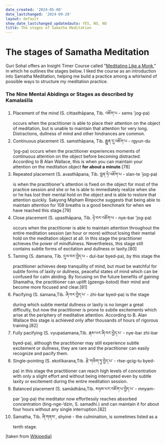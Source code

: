 ```yaml
---
date_created: '2024-05-08'
date_lastchanged: '2024-09-20'
layout: default
show_date_lastchanged_updatedauto: YES, NO, NO
title: The stages of Samatha Meditation
---
```

# The stages of Samatha Meditation
Guri Sohal offers an Insight Timer Course called "[Meditating Like a Monk](https://insighttimer.com/meditation-courses/meditate-like-a-monk)," in which he outlines the stages below. I liked the course as an introduction into Samatha Meditation, helping me build a practice among a whirlwind of possible ways to structure my meditation practice. 

### The Nine Mental Abidings or Stages as described by Kamalaśīla

1. Placement of the mind (S. cittasthāpana, Tib. འཇོག་པ - sems ’jog-pa) occurs when the practitioner is able to place their attention on the object of meditation, but is unable to maintain that attention for very long. Distractions, dullness of mind and other hindrances are common.
2. Continuous placement (S. samsthāpana, Tib. རྒྱུན་དུ་འཇོག་པ - rgyun-du ‘jog-pa) occurs when the practitioner experiences moments of continuous attention on the object before becoming distracted. According to B Alan Wallace, this is when you can maintain your attention on the meditation object **for about a minute**.[78]
3. Repeated placement (S. avasthāpana, Tib. བླན་ཏེ་འཇོག་པ - slan-te ’jog-pa) is when the practitioner's attention is fixed on the object for most of the practice session and she or he is able to immediately realize when she or he has lost their mental hold on the object and is able to restore that attention quickly. Sakyong Mipham Rinpoche suggests that being able to maintain attention for 108 breaths is a good benchmark for when we have reached this stage.[79]
4. Close placement (S. upasthāpana, Tib. ཉེ་བར་འཇོག་པ - nye-bar ’jog-pa) occurs when the practitioner is able to maintain attention throughout the entire meditation session (an hour or more) without losing their mental hold on the meditation object at all. In this stage the practitioner achieves the power of mindfulness. Nevertheless, this stage still contains subtle forms of excitation and dullness or laxity.[80]
5. Taming (S. damana, Tib. དུལ་བར་བྱེད་པ - dul-bar byed-pa), by this stage the practitioner achieves deep tranquility of mind, but must be watchful for subtle forms of laxity or dullness, peaceful states of mind which can be confused for calm abiding. By focusing on the future benefits of gaining Shamatha, the practitioner can uplift (gzengs-bstod) their mind and become more focused and clear.[81]
6. Pacifying (S. śamana,Tib. ཞི་བར་བྱེད་པ་ - zhi-bar byed-pa) is the stage during which subtle mental dullness or laxity is no longer a great difficulty, but now the practitioner is prone to subtle excitements which arise at the periphery of meditative attention. According to B. Alan Wallace this stage is achieved only after thousands of hours of rigorous training.[82]
7. Fully pacifying (S. vyupaśamana,Tib. རྣམ་པར་ཞི་བར་བྱེད་པ་ - nye-bar zhi-bar byed-pa), although the practitioner may still experience subtle excitement or dullness, they are rare and the practitioner can easily recognize and pacify them.
8. Single-pointing (S. ekotīkarana,Tib. རྩེ་གཅིག་ཏུ་བྱེད་པ་ - rtse-gcig-tu byed-pa) in this stage the practitioner can reach high levels of concentration with only a slight effort and without being interrupted even by subtle laxity or excitement during the entire meditation session.
9. Balanced placement (S. samādhāna,Tib. མཉམ་པར་འཇོག་པ་བྱེད་པ་ - mnyam-par ’jog-pa) the meditator now effortlessly reaches absorbed concentration (ting-nge-‘dzin, S. samadhi.) and can maintain it for about four hours without any single interruption.[82]
10. Śamatha, Tib. ཞི་གནས་, shyiné - the culmination, is sometimes listed as a tenth stage.

[taken from [Wikipedia](https://en.wikipedia.org/wiki/Samatha-vipassana)]

